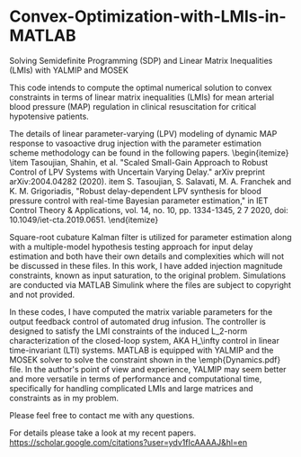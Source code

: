 # Convex-Optimization-with-LMIs-in-MATLAB
Solving Semidefinite Programming (SDP) and Linear Matrix Inequalities (LMIs) with YALMIP and MOSEK


This code intends to compute the optimal numerical solution to convex constraints in terms of linear matrix inequalities (LMIs) for mean arterial blood pressure (MAP) regulation in clinical resuscitation for critical hypotensive patients.

The details of linear parameter-varying (LPV) modeling of dynamic MAP response to vasoactive drug injection with the parameter estimation scheme methodology can be found in the following papers.
\begin{itemize}
\item Tasoujian, Shahin, et al. "Scaled Small-Gain Approach to Robust Control of LPV Systems with Uncertain Varying Delay." arXiv preprint arXiv:2004.04282 (2020).
item S. Tasoujian, S. Salavati, M. A. Franchek and K. M. Grigoriadis, "Robust delay-dependent LPV synthesis for blood pressure control with real-time Bayesian parameter estimation," in IET Control Theory & Applications, vol. 14, no. 10, pp. 1334-1345, 2 7 2020, doi: 10.1049/iet-cta.2019.0651.
\end{itemize}

Square-root cubature Kalman filter is utilized for parameter estimation along with a multiple-model hypothesis testing approach for input delay estimation and both have their own details and complexities which will not be discussed in these files. In this work, I have added injection magnitude constraints, known as input saturation, to the original problem. Simulations are conducted via MATLAB Simulink where the files are subject to copyright and not provided.

In these codes, I have computed the matrix variable parameters for the output feedback control of automated drug infusion. The
controller is designed to satisfy the LMI constraints of the induced L_2-norm characterization of the closed-loop system, AKA
H_\infty control in linear time-invariant (LTI) systems. MATLAB is equipped with YALMIP and the MOSEK solver to solve the constraint shown in the \emph{Dynamics.pdf} file. In the author's point of view and experience, YALMIP may seem better and more versatile in terms of performance and computational time, specifically for handling complicated LMIs and large matrices and constraints as in my problem.

Please feel free to contact me with any questions.

For details please take a look at my recent papers.
https://scholar.google.com/citations?user=ydv1fIcAAAAJ&hl=en
